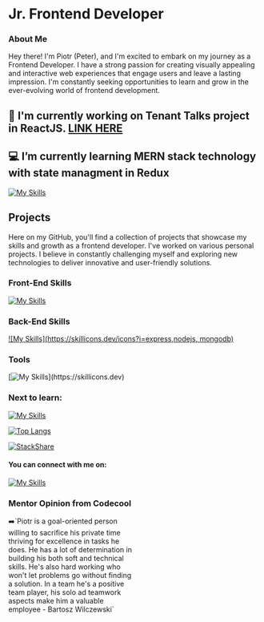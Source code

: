# Jr. Frontend Developer 

### About Me
Hey there! I'm Piotr (Peter), and I'm excited to embark on my journey as a Frontend Developer. I have a strong passion for creating visually appealing and interactive web experiences that engage users and leave a lasting impression. I'm constantly seeking opportunities to learn and grow in the ever-evolving world of frontend development.

## 🔨 I'm currently working on Tenant Talks project in ReactJS. [LINK HERE](https://github.com/abenteuerzeit/tenant-talk)
## 💻 I’m currently learning MERN stack technology with state managment in Redux
[![My Skills](https://skillicons.dev/icons?i=mongodb,express,react,nodejs,redux)](https://skillicons.dev)

## Projects

Here on my GitHub, you'll find a collection of projects that showcase my skills and growth as a frontend developer. I've worked on various personal projects. I believe in constantly challenging myself and exploring new technologies to deliver innovative and user-friendly solutions.



### Front-End Skills
[![My Skills](https://skillicons.dev/icons?i=react,html,css,bootstrap,tailwind)](https://skillicons.dev)

### Back-End Skills
[![My Skills](https://skillicons.dev/icons?i=express,nodejs, mongodb)](https://skillicons.dev)

### Tools
[![My Skills](https://skillicons.dev/icons?i=visualstudio,vscode,git,ps,ai,)](https://skillicons.dev)

### Next to learn:
[![My Skills](https://skillicons.dev/icons?i=nextjs)](https://skillicons.dev)


[![Top Langs](https://github-readme-stats.vercel.app/api/top-langs/?username=piotrpalacz&theme=tokyonight&layout=compact)](https://github.com/piotrpalacz/github-readme-stats)

[![StackShare](http://img.shields.io/badge/tech-stack-0690fa.svg?style=flat)](https://stackshare.io/piotrpalacz/my-stack)

#### You can connect with me on:
[![My Skills](https://skillicons.dev/icons?i=linkedin)]([https://skillicons.dev](https://www.linkedin.com/in/piotr-palacz-6ab556197))

### Mentor Opinion from Codecool

<section style="width: 50%">➡️`Piotr is a goal-oriented person willing to sacrifice his private time thriving for excellence in tasks he does. He has a lot of determination in building his both soft and technical skills. He's also hard working who won't let problems go without finding a solution. In a team he's a positive team player, his solo ad teamwork aspects make him a valuable employee - Bartosz Wilczewski`</section>



